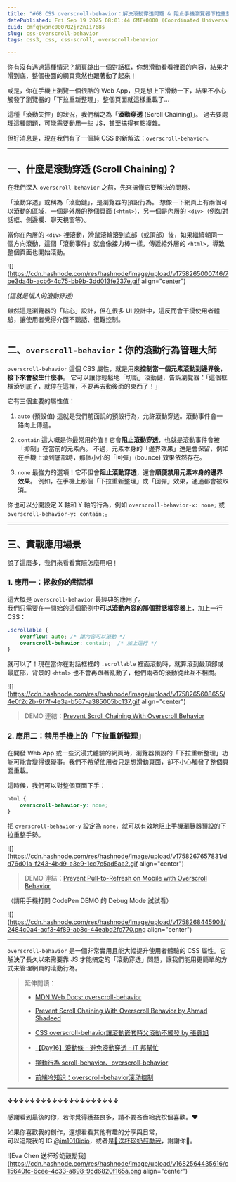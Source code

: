 ```yaml
---
title: "#68 CSS overscroll-behavior：解決滾動穿透問題 & 阻止手機瀏覽器下拉重整"
datePublished: Fri Sep 19 2025 08:01:44 GMT+0000 (Coordinated Universal Time)
cuid: cmfqjwpnc000702jr2n1i768s
slug: css-overscroll-behavior
tags: css3, css, css-scroll, overscroll-behavior

---
```


你有沒有遇過這種情況？網頁跳出一個對話框，你想滑動看看裡面的內容，結果才滑到底，整個後面的網頁竟然也跟著動了起來！

或是，你在手機上瀏覽一個很酷的 Web App，只是想上下滑動一下，結果不小心觸發了瀏覽器的「下拉重新整理」，整個頁面就這樣重載了...

這種「滾動失控」的狀況，我們稱之為「**滾動穿透** (Scroll Chaining)」。 過去要處理這種問題，可能需要動用一些 JS，甚至搞得有點複雜。

但好消息是，現在我們有了一個純 CSS 的新解法：`overscroll-behavior`。

---

## 一、什麼是滾動穿透 (Scroll Chaining)？

在我們深入 `overscroll-behavior` 之前，先來搞懂它要解決的問題。

「滾動穿透」或稱為「滾動鏈」，是瀏覽器的預設行為。 想像一下網頁上有兩個可以滾動的區域，一個是外層的整個頁面 (`<html>`)，另一個是內層的 `<div>`（例如對話框、側邊欄、聊天視窗等）。

當你在內層的 `<div>` 裡滾動，滑鼠滾輪滾到底部（或頂部）後，如果繼續朝同一個方向滾動，這個「滾動事件」就會像接力棒一樣，傳遞給外層的 `<html>`，導致整個頁面也開始滾動。

![](https://cdn.hashnode.com/res/hashnode/image/upload/v1758265000746/7be3da4b-acb6-4c75-bb9b-3dd013fe237e.gif align="center")

*(這就是惱人的滾動穿透)*

雖然這是瀏覽器的「貼心」設計，但在很多 UI 設計中，這反而會干擾使用者體驗，讓使用者覺得介面不聽話、很難控制。

---

## 二、`overscroll-behavior`：你的滾動行為管理大師

`overscroll-behavior` 這個 CSS 屬性，就是用來**控制當一個元素滾動到邊界後，接下來會發生什麼事**。 它可以讓你輕鬆地「切斷」滾動鏈，告訴瀏覽器：「這個框框滾到底了，就停在這裡，不要再去動後面的東西了！」

它有三個主要的屬性值：

1. `auto` (預設值) 這就是我們前面說的預設行為，允許滾動穿透。滾動事件會一路向上傳遞。
    
2. `contain` 這大概是你最常用的值！它會**阻止滾動穿透**，也就是滾動事件會被「抑制」在當前的元素內。 不過，元素本身的「邊界效果」還是會保留，例如在手機上滾到底部時，那個小小的「回彈」(bounce) 效果依然存在。
    
3. `none` 最強力的選項！它不但會**阻止滾動穿透**，還會**順便禁用元素本身的邊界效果**。 例如，在手機上那個「下拉重新整理」或「回彈」效果，通通都會被取消。
    

你也可以分開設定 X 軸和 Y 軸的行為，例如 `overscroll-behavior-x: none;` 或 `overscroll-behavior-y: contain;`。

---

## 三、實戰應用場景

說了這麼多，我們來看看實際怎麼用吧！

### 1\. 應用一：拯救你的對話框

這大概是 `overscroll-behavior` 最經典的應用了。  
我們只需要在一開始的這個範例中**可以滾動內容的那個對話框容器**上，加上一行 CSS：

```css
.scrollable {
    overflow: auto; /* 讓內容可以滾動 */
    overscroll-behavior: contain;  /* 加上這行 */
}
```

就可以了！現在當你在對話框裡的 `.scrollable` 裡面滾動時，就算滾到最頂部或最底部，背景的 `<html>` 也不會再跟著亂動了，他們兩者的滾動從此互不相關。

![](https://cdn.hashnode.com/res/hashnode/image/upload/v1758265608655/4e0f2c2b-6f7f-4e3a-b567-a385005bc137.gif align="center")

> DEMO 連結：[Prevent Scroll Chaining With Overscroll Behavior](https://codepen.io/im1010ioio/pen/xbZxrVQ)

### 2\. 應用二：禁用手機上的「下拉重新整理」

在開發 Web App 或一些沉浸式體驗的網頁時，瀏覽器預設的「下拉重新整理」功能可能會變得很礙事。我們不希望使用者只是想滑動頁面，卻不小心觸發了整個頁面重載。

這時候，我們可以對整個頁面下手：

```css
html {
    overscroll-behavior-y: none;
}
```

把 `overscroll-behavior-y` 設定為 `none`，就可以有效地阻止手機瀏覽器預設的下拉重整手勢。

![](https://cdn.hashnode.com/res/hashnode/image/upload/v1758267657831/dd76d01a-f243-4bd9-a3e9-1cd7c5ad5aa2.gif align="center")

> DEMO 連結：[Prevent Pull-to-Refresh on Mobile with Overscroll Behavior](https://codepen.io/im1010ioio/pen/YPwzrwL)

（請用手機打開 CodePen DEMO 的 Debug Mode 試試看）

![](https://cdn.hashnode.com/res/hashnode/image/upload/v1758268445908/2484c0a4-acf3-4f89-ab8c-44eabd2fc770.png align="center")

---

`overscroll-behavior` 是一個非常實用且能大幅提升使用者體驗的 CSS 屬性。它解決了長久以來需要靠 JS 才能搞定的「滾動穿透」問題，讓我們能用更簡單的方式來管理網頁的滾動行為。

> 延伸閱讀：
> 
> * [MDN Web Docs: overscroll-behavior](https://developer.mozilla.org/zh-CN/docs/Web/CSS/overscroll-behavior)
>     
> * [Prevent Scroll Chaining With Overscroll Behavior by Ahmad Shadeed](https://ishadeed.com/article/prevent-scroll-chaining-overscroll-behavior/)
>     
> * [CSS overscroll-behavior讓滾動嵌套時父滾動不觸發 by 張鑫旭](https://www.zhangxinxu.com/wordpress/2020/01/css-overscroll-behavior/)
>     
> * [【Day16】滾動條 - 避免滾動穿透 - iT 邦幫忙](https://ithelp.ithome.com.tw/articles/10301290)
>     
> * [捲動行為 scroll-behavior、overscroll-behavior](https://steam.oxxostudio.tw/category/css/content/scroll-behavior.html#a2)
>     
> * [前端冷知识：overscroll-behavior滚动控制](https://juejin.cn/post/6973451851702206501)
>     

---

#### ↓↓↓↓↓↓↓↓↓↓↓↓↓↓↓↓↓↓↓↓

感謝看到最後的你，若你覺得獲益良多，請不要吝嗇給我按個喜歡。❤️

如果你喜歡我的創作，還想看看其他有趣的分享與日常，  
可以追蹤我的 IG [@im1010ioio](https://www.instagram.com/im1010ioio/)，或者是[🧋送杯珍奶鼓勵我](https://im1010ioio.bobaboba.me/)，謝謝你🥰。

![Eva Chen 送杯珍奶鼓勵我](https://cdn.hashnode.com/res/hashnode/image/upload/v1682564435616/c15640fc-6cee-4c33-a898-9cd6820f165a.png align="center")